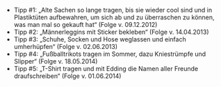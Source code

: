 -	Tipp #1: „Alte Sachen so lange tragen, bis sie wieder cool sind und in Plastiktüten aufbewahren, um sich ab und zu überraschen zu können, was man mal so gekauft hat“ (Folge v. 09.12.2012)   
-	Tipp #2: „Männerleggins mit Sticker bekleben“ (Folge v. 14.04.2013)  
-	Tipp #3: „Schuhe, Socken und Hose weglassen und einfach umherhüpfen“ (Folge v. 02.06.2013)  
-	Tipp #4: „Fußballtrikots tragen im Sommer, dazu Kniestrümpfe und Slipper“ (Folge v. 18.05.2014)  
-	Tipp #5: „T-Shirt tragen und mit Edding die Namen aller Freunde draufschreiben“ (Folge v. 01.06.2014)   
